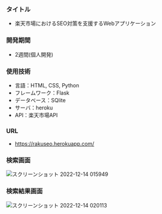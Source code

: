 ### タイトル
- 楽天市場におけるSEO対策を支援するWebアプリケーション
### 開発期間
- 2週間(個人開発)
### 使用技術
- 言語：HTML, CSS, Python
- フレームワーク：Flask
- データベース：SQlite
- サーバ：heroku
- API：楽天市場API
### URL
- https://rakuseo.herokuapp.com/

### 検索画面
![スクリーンショット 2022-12-14 015949](https://user-images.githubusercontent.com/81224242/207396912-930ce781-b8be-4bd8-865d-0d263de4a94c.png)

### 検索結果画面
![スクリーンショット 2022-12-14 020113](https://user-images.githubusercontent.com/81224242/207396940-aeb27b37-34fe-417e-b0cd-a6b536bdc170.png)
